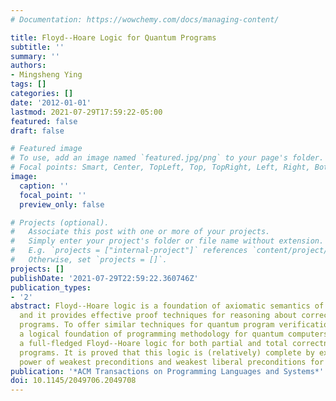 ```yaml
---
# Documentation: https://wowchemy.com/docs/managing-content/

title: Floyd--Hoare Logic for Quantum Programs
subtitle: ''
summary: ''
authors:
- Mingsheng Ying
tags: []
categories: []
date: '2012-01-01'
lastmod: 2021-07-29T17:59:22-05:00
featured: false
draft: false

# Featured image
# To use, add an image named `featured.jpg/png` to your page's folder.
# Focal points: Smart, Center, TopLeft, Top, TopRight, Left, Right, BottomLeft, Bottom, BottomRight.
image:
  caption: ''
  focal_point: ''
  preview_only: false

# Projects (optional).
#   Associate this post with one or more of your projects.
#   Simply enter your project's folder or file name without extension.
#   E.g. `projects = ["internal-project"]` references `content/project/deep-learning/index.md`.
#   Otherwise, set `projects = []`.
projects: []
publishDate: '2021-07-29T22:59:22.360746Z'
publication_types:
- '2'
abstract: Floyd--Hoare logic is a foundation of axiomatic semantics of classical programs,
  and it provides effective proof techniques for reasoning about correctness of classical
  programs. To offer similar techniques for quantum program verification and to build
  a logical foundation of programming methodology for quantum computers, we develop
  a full-fledged Floyd--Hoare logic for both partial and total correctness of quantum
  programs. It is proved that this logic is (relatively) complete by exploiting the
  power of weakest preconditions and weakest liberal preconditions for quantum programs.
publication: '*ACM Transactions on Programming Languages and Systems*'
doi: 10.1145/2049706.2049708
---
```

